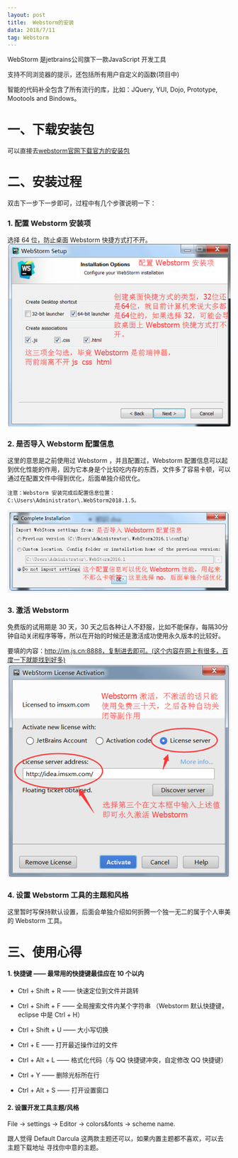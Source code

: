 ```yaml
---
layout: post
title:  Webstorm的安装
data: 2018/7/11
tag: Webstorm
---
```

WebStorm 是jetbrains公司旗下一款JavaScript 开发工具

支持不同浏览器的提示，还包括所有用户自定义的函数(项目中)

智能的代码补全包含了所有流行的库，比如：JQuery, YUI, Dojo, Prototype, Mootools and Bindows。

# 一、下载安装包

可以直接去[webstorm官网下载官方的安装包](https://www.jetbrains.com/webstorm/)


# 二、安装过程

双击下一步下一步即可，过程中有几个步骤说明一下：

### 1. 配置 Webstorm 安装项

选择 64 位，防止桌面 Webstorm 快捷方式打不开。
![配置 Webstorm 安装项](/images/posts/webstorm/6693922-fabb5514897e04aa.png "配置 Webstorm 安装项")




### 2. 是否导入 Webstorm 配置信息

这里的意思是之前使用过 Webstorm ，并且配置过，Webstorm 配置信息可以起到优化性能的作用，因为它本身是个比较吃内存的东西，文件多了容易卡顿，可以通过在配置文件中得到优化，后面单独介绍优化。

`注意：Webstorm 安装完成后配置信息位置：C:\Users\Administrator\.WebStorm2018.1.5。`

![是否导入 Webstorm 配置信息](/images/posts/webstorm/6693922-8e05d8a5e14060ad.png "是否导入 Webstorm 配置信息")

### 3. 激活 Webstorm
免费版的试用期是 30 天，30 天之后各种让人不舒服，比如不能保存，每隔30分钟自动关闭程序等等，所以在开始的时候还是激活成功使用永久版本的比较好。

要填的内容：http://im.js.cn:8888，复制进去即可。(这个内容在网上有很多，百度一下就能找到好多)
![激活 Webstorm](/images/posts/webstorm/6693922-4b13697b434d6169.png "激活 Webstorm")


### 4. 设置 Webstorm 工具的主题和风格
这里暂时写保持默认设置，后面会单独介绍如何折腾一个独一无二的属于个人审美的 Webstorm 工具。


# 三、使用心得

#### 1. 快捷键 —— 最常用的快捷键最佳应在 10 个以内


* Ctrl + Shift + R —— 快速定位到文件并跳转

* Ctrl + Shift + F —— 全局搜索文件内某个字符串 （Webstorm 默认快捷键，eclipse 中是 Ctrl + H）

* Ctrl + Shift + U —— 大小写切换

* Ctrl + E —— 打开最近操作过的文件

* Ctrl + Alt + L —— 格式化代码（与 QQ 快捷键冲突，自定修改 QQ 快捷键）

* Ctrl + Y —— 删除光标所在行

* Ctrl + Alt + S —— 打开设置窗口



#### 2. 设置开发工具主题/风格


File -> settings -> Editor -> colors&fonts -> scheme name.

跟人觉得 Default Darcula 这两款主题还可以，如果内置主题都不喜欢，可以去 主题下载地址 寻找你中意的主题。




<p> <p>

<p> <p>

<p> <p>